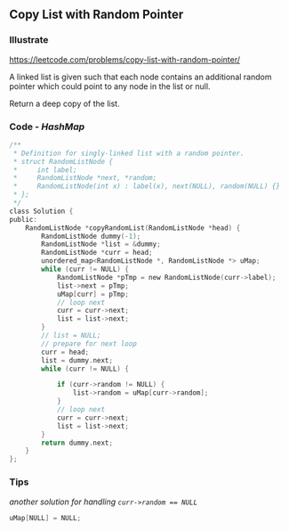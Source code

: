 ## Copy List with Random Pointer
### Illustrate
<https://leetcode.com/problems/copy-list-with-random-pointer/>

A linked list is given such that each node contains an additional random pointer which could point to any node in the list or null.

Return a deep copy of the list.

### Code - _HashMap_
```c
/**
 * Definition for singly-linked list with a random pointer.
 * struct RandomListNode {
 *     int label;
 *     RandomListNode *next, *random;
 *     RandomListNode(int x) : label(x), next(NULL), random(NULL) {}
 * };
 */
class Solution {
public:
    RandomListNode *copyRandomList(RandomListNode *head) {
        RandomListNode dummy(-1);
        RandomListNode *list = &dummy;
        RandomListNode *curr = head;
        unordered_map<RandomListNode *, RandomListNode *> uMap;
        while (curr != NULL) {
            RandomListNode *pTmp = new RandomListNode(curr->label);
            list->next = pTmp;
            uMap[curr] = pTmp;
            // loop next
            curr = curr->next;
            list = list->next;
        }
        // list = NULL;
        // prepare for next loop
        curr = head;
        list = dummy.next;
        while (curr != NULL) {

            if (curr->random != NULL) {
                list->random = uMap[curr->random];
            }
            // loop next
            curr = curr->next;
            list = list->next;
        }
        return dummy.next;
    }
};
```

### Tips
_another solution for handling `curr->random == NULL`_

```c
uMap[NULL] = NULL;
```
